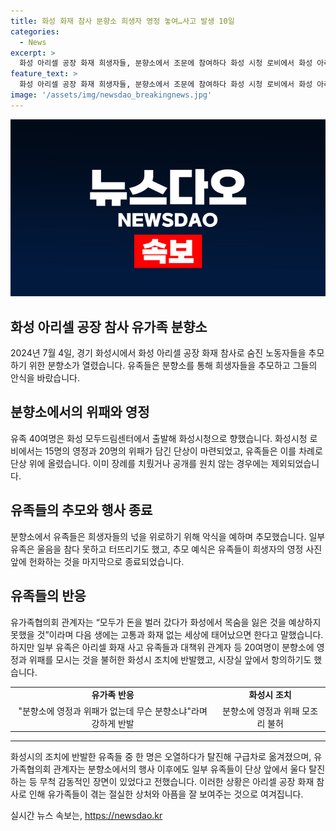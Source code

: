 ```yaml
---
title: 화성 화재 참사 분향소 희생자 영정 놓여…사고 발생 10일
categories:
  - News
excerpt: >
  화성 아리셀 공장 화재 희생자들, 분향소에서 조문에 참여하다 화성 시청 로비에서 화성 아리셀 공장 화재 사고로 숨진 노동자들의 위패와 영정이 참사 10일만에 모신 분향소에서 유족들의 조문을 받았다. 유족들은 희생자들을 추모하며 영정 앞에 헌화를 바치고 끝나는 예식에서 일부 유족은 오열하고, 일부는 화성시 조치에 반발하기도 했다. 이들은 영정과 위패도 없는 분향소가 무슨 분향소냐며 시장실 앞에서 항의한 바 있다.
feature_text: >
  화성 아리셀 공장 화재 희생자들, 분향소에서 조문에 참여하다 화성 시청 로비에서 화성 아리셀 공장 화재 사고로 숨진 노동자들의 위패와 영정이 참사 10일만에 모신 분향소에서 유족들의 조문을 받았다. 유족들은 희생자들을 추모하며 영정 앞에 헌화를 바치고 끝나는 예식에서 일부 유족은 오열하고, 일부는 화성시 조치에 반발하기도 했다. 이들은 영정과 위패도 없는 분향소가 무슨 분향소냐며 시장실 앞에서 항의한 바 있다.
image: '/assets/img/newsdao_breakingnews.jpg'
---
```


<p><img src="/assets/img/newsdao_breakingnews.jpg" alt="bookingtag 속보" /></p>

<h2 data-ke-size="size26">화성 아리셀 공장 참사 유가족 분향소</h2>

<p data-ke-size="size16">2024년 7월 4일, 경기 화성시에서 화성 아리셀 공장 화재 참사로 숨진 노동자들을 추모하기 위한 분향소가 열렸습니다. 유족들은 분향소를 통해 희생자들을 추모하고 그들의 안식을 바랐습니다.</p>

<h2 data-ke-size="size24">분향소에서의 위패와 영정</h2>

<p data-ke-size="size16">유족 40여명은 화성 모두드림센터에서 출발해 화성시청으로 향했습니다. 화성시청 로비에서는 15명의 영정과 20명의 위패가 담긴 단상이 마련되었고, 유족들은 이를 차례로 단상 위에 올렸습니다. 이미 장례를 치뤘거나 공개를 원치 않는 경우에는 제외되었습니다.</p>

<h2 data-ke-size="size24">유족들의 추모와 행사 종료</h2>

<p data-ke-size="size16">분향소에서 유족들은 희생자들의 넋을 위로하기 위해 악식을 예하며 추모했습니다. 일부 유족은 울음을 참다 못하고 터뜨리기도 했고, 추모 예식은 유족들이 희생자의 영정 사진 앞에 헌화하는 것을 마지막으로 종료되었습니다.</p>

<h2 data-ke-size="size24">유족들의 반응</h2>

<p data-ke-size="size16">유가족협의회 관계자는 “모두가 돈을 벌러 갔다가 화성에서 목숨을 잃은 것을 예상하지 못했을 것”이라며 다음 생에는 고통과 화재 없는 세상에 태어났으면 한다고 말했습니다. 하지만 일부 유족은 아리셀 화재 사고 유족들과 대책위 관계자 등 20여명이 분향소에 영정과 위패를 모시는 것을 불허한 화성시 조치에 반발했고, 시장실 앞에서 항의하기도 했습니다.</p>

<table>
    <tr>
        <td style="text-align: center; height: 17px;"><b>유가족 반응</b></td>
        <td style="text-align: center; height: 17px;"><b>화성시 조치</b></td>
    </tr>
    <tr>
        <td style="text-align: center; height: 17px;">"분향소에 영정과 위패가 없는데 무슨 분향소냐"라며 강하게 반발</td>
        <td style="text-align: center; height: 17px;">분향소에 영정과 위패 모조리 불허</td>
    </tr>
</table>

<hr>

<p data-ke-size="size16">화성시의 조치에 반발한 유족들 중 한 명은 오열하다가 탈진해 구급차로 옮겨졌으며, 유가족협의회 관계자는 분향소에서의 행사 이후에도 일부 유족들이 단상 앞에서 울다 탈진하는 등 무척 감동적인 장면이 있었다고 전했습니다. 이러한 상황은 아리셀 공장 화재 참사로 인해 유가족들이 겪는 절실한 상처와 아픔을 잘 보여주는 것으로 여겨집니다.</p>
실시간 뉴스 속보는, <a href="https://newsdao.kr" rel="dofollow">https://newsdao.kr</a>


